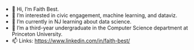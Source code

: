 - 👋 Hi, I’m Faith Best.
- 👀 I’m interested in civic engagement, machine learning, and dataviz.
- 🌱 I’m currently in NJ learning about data science.
- 💞️ I’m a third-year undergraduate in the Computer Science department at Princeton University.
- 📫 Links: https://www.linkedin.com/in/faith-best/

<!---
ibringfaith/ibringfaith is a ✨ special ✨ repository because its `README.md` (this file) appears on your GitHub profile.
You can click the Preview link to take a look at your changes.
--->
